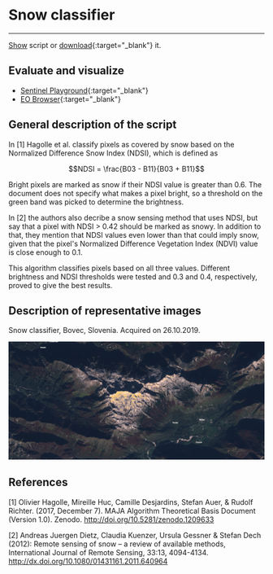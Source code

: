 # Snow classifier
---


<a href="#" id='togglescript'>Show</a> script or [download](script.js){:target="_blank"} it.
<div id='script_view' style="display:none">
{% highlight javascript %}
{% include_relative script.js %}
{% endhighlight %}
</div>

## Evaluate and visualize
 - [Sentinel Playground](https://apps.sentinel-hub.com/sentinel-playground/?source=S2&lat=41.9027835&lng=12.496365500000024&zoom=12&evalscripturl=https://raw.githubusercontent.com/sentinel-hub/customScripts/master/sentinel-2/snow_classifier/script.js){:target="_blank"}    
 - [EO Browser](https://apps.sentinel-hub.com/eo-browser/?lat=46.35647&lng=13.47542&zoom=13&time=2019-10-26&preset=CUSTOM&datasource=Sentinel-2%20L1C&layers=B01,B02,B03&evalscript=ICB2YXIgTkRTSSA9IChCMDMgLSBCMTEpIC8gKEIwMyArIEIxMSk7CnZhciBORFZJID0gKEIwOCAtIEIwNCkgLyAoQjA4ICsgQjA0KTsKdmFyIGdhaW4gPSAyLjU7CgpmdW5jdGlvbiBzaShhKSB7CiAgICByZXR1cm4gKGE%2BPTAuNCkgPyAxIDogKE1hdGguYWJzKE5EVkkgLSAwLjEpIDw9IDAuMDI1ID8gMSA6IDApOwp9CgpmdW5jdGlvbiBicihhKSB7CiAgICByZXR1cm4gYT4wLjM7Cn0KICAgCnZhciB2ID0gc2koTkRTSSkgJiYgYnIoQjAzKTsKCnJldHVybiAodj09MSkgPyBbMS4wLDAuOCwwLjRdIDogW0IwNCwgQjAzLCBCMDJdLm1hcChhID0%2BIGdhaW4gKiBhKTs%3D){:target="_blank"}   

## General description of the script

In [1] Hagolle et al. classify pixels as covered by snow based on the Normalized Difference Snow Index (NDSI), which is defined as 

$$NDSI = \frac{B03 - B11}{B03 + B11}$$

Bright pixels are marked as snow if  their NDSI value is greater than 0.6. The document does not specify what
 makes a pixel bright, so a threshold on the green band was picked to determine the brightness.
 
In [2] the authors also decribe a snow sensing method that uses NDSI, but say that a pixel with NDSI > 0.42 should be marked as snowy.
In addition to that, they mention that NDSI values even lower than that could imply snow, given that the pixel's Normalized 
Difference Vegetation Index (NDVI) value is close enough to 0.1.

This algorithm classifies pixels based on all three values. Different brightness and NDSI thresholds were tested and 0.3 and 0.4, respectively, proved to give the best results.

## Description of representative images

Snow classifier, Bovec, Slovenia. Acquired on 26.10.2019.

![snow classifier](fig/fig1.png)

## References
[1] Olivier Hagolle, Mireille Huc, Camille Desjardins, Stefan Auer, & Rudolf Richter. (2017, December 7). MAJA Algorithm Theoretical Basis Document (Version 1.0). Zenodo. http://doi.org/10.5281/zenodo.1209633

[2] Andreas Juergen Dietz, Claudia Kuenzer, Ursula Gessner & Stefan Dech (2012):
Remote sensing of snow – a review of available methods, International Journal of Remote Sensing,
33:13, 4094-4134. http://dx.doi.org/10.1080/01431161.2011.640964
